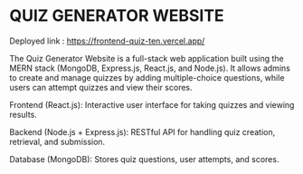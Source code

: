 # QUIZ GENERATOR WEBSITE

Deployed link : https://frontend-quiz-ten.vercel.app/

The Quiz Generator Website is a full-stack web application built using the MERN stack (MongoDB, Express.js, React.js, and Node.js). It allows admins to create and manage quizzes by adding multiple-choice questions, while users can attempt quizzes and view their scores.

Frontend (React.js): Interactive user interface for taking quizzes and viewing results.

Backend (Node.js + Express.js): RESTful API for handling quiz creation, retrieval, and submission.

Database (MongoDB): Stores quiz questions, user attempts, and scores.
